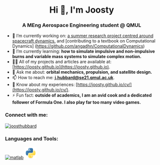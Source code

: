 <h1 align="center">Hi 👋, I'm Joosty</h1>
<h3 align="center">A MEng Aerospace Engineering student @ QMUL</h3>

- 🔭 I’m currently working on: [a summer research project centred around spacecraft dynamics.](https://github.com/Joosty/Debris-Mitigation-Summer) and [contributing to a textbook on Computational Dynamics] (https://github.com/angadhn/ComputationalDynamics) 
- 🌱 I’m currently learning: **how to simulate impulsive and non-impulsive burns and variable mass systems to simulate complex motion.**
- 👨‍💻 All of my projects and articles are available at: [https://joosty.github.io](https://joosty.github.io).
- 💬 Ask me about: **orbital mechanics, propulsion, and satellite design.**
- 📫 How to reach me: **j.hubbard@se21.qmul.ac.uk**.
- 📄 Know about my experiences: [https://joosty.github.io/cv/](https://joosty.github.io/cv/).
- ⚡ Fun fact: **outside of academics, I am an avid cook and a dedicated follower of Formula One. I also play far too many video games.**

<h3 align="left">Connect with me:</h3>
<p align="left">
  <a href="https://linkedin.com/in/joosthubbard" target="blank"><img align="center" src="https://raw.githubusercontent.com/rahuldkjain/github-profile-readme-generator/master/src/images/icons/Social/linked-in-alt.svg" alt="joosthubbard" height="30" width="40" /></a>
</p>

<h3 align="left">Languages and Tools:</h3>
<p align="left"> 
  <a href="https://www.mathworks.com/" target="_blank" rel="noreferrer"><img src="https://upload.wikimedia.org/wikipedia/commons/2/21/Matlab_Logo.png" alt="matlab" width="40" height="40"/></a> 
  <a href="https://www.python.org" target="_blank" rel="noreferrer"><img src="https://raw.githubusercontent.com/devicons/devicon/master/icons/python/python-original.svg" alt="python" width="40" height="40"/></a>
</p>


<!---
Joosty/Joosty is a ✨ special ✨ repository because its `README.md` (this file) appears on your GitHub profile.
You can click the Preview link to take a look at your changes.
--->
